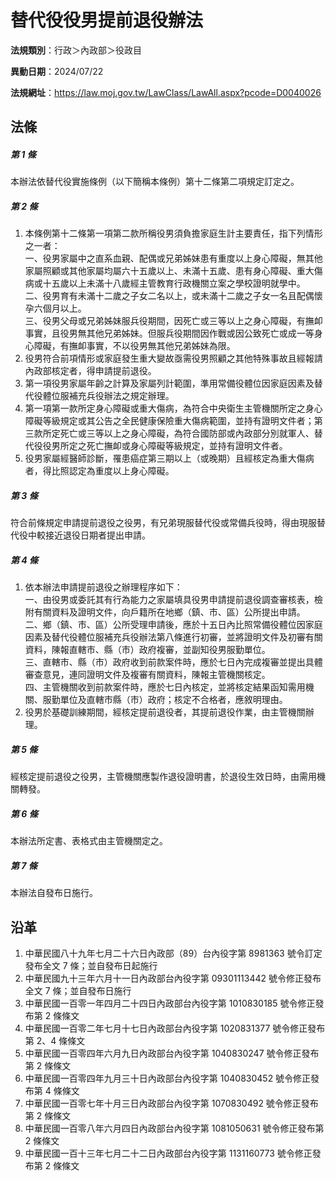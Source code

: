 # 替代役役男提前退役辦法



**法規類別**：行政＞內政部＞役政目

**異動日期**：2024/07/22  

**法規網址**：https://law.moj.gov.tw/LawClass/LawAll.aspx?pcode=D0040026



## 法條
##### 第 1 條
本辦法依替代役實施條例（以下簡稱本條例）第十二條第二項規定訂定之。

##### 第 2 條
1. 本條例第十二條第一項第二款所稱役男須負擔家庭生計主要責任，指下列情形之一者：  
一、役男家屬中之直系血親、配偶或兄弟姊妹患有重度以上身心障礙，無其他家屬照顧或其他家屬均屬六十五歲以上、未滿十五歲、患有身心障礙、重大傷病或十五歲以上未滿十八歲經主管教育行政機關立案之學校證明就學中。  
二、役男育有未滿十二歲之子女二名以上，或未滿十二歲之子女一名且配偶懷孕六個月以上。  
三、役男父母或兄弟姊妹服兵役期間，因死亡或三等以上之身心障礙，有撫卹事實，且役男無其他兄弟姊妹。但服兵役期間因作戰或因公致死亡或成一等身心障礙，有撫卹事實，不以役男無其他兄弟姊妹為限。
1. 役男符合前項情形或家庭發生重大變故亟需役男照顧之其他特殊事故且經報請內政部核定者，得申請提前退役。
1. 第一項役男家屬年齡之計算及家屬列計範圍，準用常備役體位因家庭因素及替代役體位服補充兵役辦法之規定辦理。
1. 第一項第一款所定身心障礙或重大傷病，為符合中央衛生主管機關所定之身心障礙等級規定或其公告之全民健康保險重大傷病範圍，並持有證明文件者；第三款所定死亡或三等以上之身心障礙，為符合國防部或內政部分別就軍人、替代役役男所定之死亡撫卹或身心障礙等級規定，並持有證明文件者。
1. 役男家屬經醫師診斷，罹患癌症第三期以上（或晚期）且經核定為重大傷病者，得比照認定為重度以上身心障礙。

##### 第 3 條
符合前條規定申請提前退役之役男，有兄弟現服替代役或常備兵役時，得由現服替代役中較接近退役日期者提出申請。

##### 第 4 條
1. 依本辦法申請提前退役之辦理程序如下：  
一、由役男或委託其有行為能力之家屬填具役男申請提前退役調查審核表，檢附有關資料及證明文件，向戶籍所在地鄉（鎮、市、區）公所提出申請。  
二、鄉（鎮、市、區）公所受理申請後，應於十五日內比照常備役體位因家庭因素及替代役體位服補充兵役辦法第八條進行初審，並將證明文件及初審有關資料，陳報直轄市、縣（市）政府複審，並副知役男服勤單位。  
三、直轄市、縣（市）政府收到前款案件時，應於七日內完成複審並提出具體審查意見，連同證明文件及複審有關資料，陳報主管機關核定。  
四、主管機關收到前款案件時，應於七日內核定，並將核定結果函知需用機關、服勤單位及直轄市縣（市）政府；核定不合格者，應敘明理由。
1. 役男於基礎訓練期間，經核定提前退役者，其提前退役作業，由主管機關辦理。

##### 第 5 條
經核定提前退役之役男，主管機關應製作退役證明書，於退役生效日時，由需用機關轉發。

##### 第 6 條
本辦法所定書、表格式由主管機關定之。

##### 第 7 條
本辦法自發布日施行。

## 沿革
1. 中華民國八十九年七月二十六日內政部（89）台內役字第 8981363  號令訂定發布全文 7  條；並自發布日起施行
1. 中華民國九十三年六月十一日內政部台內役字第 09301113442  號令修正發布全文 7  條；並自發布日施行
1. 中華民國一百零一年四月二十四日內政部台內役字第 1010830185 號令修正發布第 2  條條文
1. 中華民國一百零二年七月十七日內政部台內役字第 1020831377 號令修正發布第 2、4 條條文
1. 中華民國一百零四年六月九日內政部台內役字第 1040830247 號令修正發布第 2  條條文
1. 中華民國一百零四年九月三十日內政部台內役字第 1040830452 號令修正發布第 4  條條文
1. 中華民國一百零七年十月三日內政部台內役字第 1070830492 號令修正發布第 2  條條文
1. 中華民國一百零八年六月四日內政部台內役字第 1081050631 號令修正發布第 2  條條文
1. 中華民國一百十三年七月二十二日內政部台內役字第 1131160773 號令修正發布第 2  條條文
